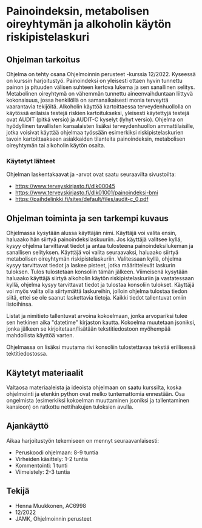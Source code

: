 # Painoindeksin, metabolisen oireyhtymän ja alkoholin käytön riskipistelaskuri

## Ohjelman tarkoitus

Ohjelma on tehty osana Ohjelmoinnin perusteet -kurssia 12/2022. Kyseessä on kurssin harjoitustyö.
Painoindeksi on yleisesti ottaen hyvin tunnettu painon ja pituuden välisen suhteen kertova lukema ja sen sanallinen selitys. Metabolinen oireyhtymä on vähemmän tunnettu aineenvaihduntaan liittyvä kokonaisuus, jossa henkilöllä on samanaikaisesti monia terveyttä vaarantavia tekijöitä. Alkoholin käyttöä kartoittaessa terveydenhuollolla on käytössä erilaisia testejä riskien kartoitukseksi, yleisesti käytettyjä testejä ovat AUDIT (pitkä versio) ja AUDIT-C kyselyt (lyhyt versio).
Ohjelma on hyödyllinen tavallisten kansalaisten lisäksi terveydenhuollon ammattilaisille, jotka voisivat käyttää ohjelmaa työssään esimerkiksi riskipistelaskurien tavoin kartoittaakseen asiakkaiden tilanteita painoindeksin, metabolisen oireyhtymän tai alkoholin käytön osalta. 

### Käytetyt lähteet

Ohjelman laskentakaavat ja -arvot ovat saatu seuraavilta sivustoilta: 

- https://www.terveyskirjasto.fi/dlk00045
- https://www.terveyskirjasto.fi/dlk01001/painoindeksi-bmi 
- https://paihdelinkki.fi/sites/default/files/audit-c_0.pdf 

## Ohjelman toiminta ja sen tarkempi kuvaus

Ohjelmassa kysytään alussa käyttäjän nimi. Käyttäjä voi valita ensin, haluaako hän siirtyä painoindeksilaskuuriin. Jos käyttäjä valitsee kyllä, kysyy ohjelma tarvittavat tiedot ja antaa tulosteena painoindeksilukeman ja sanallisen selityksen. Käyttäjä voi valita seuraavaksi, haluaako siirtyä metabolisen oireyhtymän riskipistelaskuriin. Valitessaan kyllä, ohjelma kysyy tarvittavat tiedot ja laskee pisteet, jotka määrittelevät laskurin tuloksen. Tulos tulostetaan konsoliin tämän jälkeen. Viimeisenä kysytään haluaako käyttäjä siirtyä alkoholin käytön riskipistelaskuriin ja vastatessaan kyllä, ohjelma kysyy tarvittavat tiedot ja tulostaa konsoliin tulokset. Käyttäjä voi myös valita olla siirtymättä laskureihin, jolloin ohjelma tulostaa tiedon siitä, ettei se ole saanut laskettavia tietoja. Kaikki tiedot tallentuvat omiin listoihinsa.  

Listat ja nimitieto tallentuvat arvoina kokoelmaan, jonka arvopariksi tulee sen hetkinen aika "datetime" kirjaston kautta. Kokoelma muutetaan jsoniksi, jonka jälkeen se kirjoitetaan/lisätään tekstitiedostoon myöhempää mahdollista käyttöä varten. 

Ohjelmassa on lisäksi muutama rivi konsoliin tulostettavaa tekstiä erillisessä tektitiedostossa.

## Käytetyt materiaalit

Valtaosa materiaaleista ja ideoista ohjelmaan on saatu kurssilta, koska ohjelmointi ja etenkin python ovat melko tuntemattomia ennestään. Osa ongelmista (esimerkiksi kokoelman muuttaminen jsoniksi ja tallentaminen kansioon) on ratkottu nettihakujen tuloksien avulla. 

## Ajankäyttö 

Aikaa harjoitustyön tekemiseen on mennyt seuraavanlaisesti: 

- Peruskoodi ohjelmaan: 8-9 tuntia
- Virheiden käsittely: 1-2 tuntia
- Kommentointi: 1 tunti
- Viimeistely: 2-3 tuntia

## Tekijä

- Henna Muukkonen, AC6998
- 12/2022
- JAMK, Ohjelmoinnin perusteet